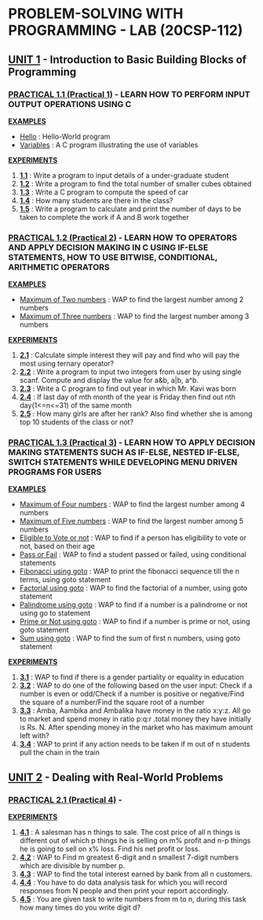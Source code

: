 # PROBLEM-SOLVING WITH PROGRAMMING - LAB (20CSP-112)


## [UNIT 1](https://github.com/aaryarajoju/cu-c/tree/main/UNIT%201) - Introduction to Basic Building Blocks of Programming

### [PRACTICAL 1.1 (Practical 1)](https://github.com/aaryarajoju/cu-c/tree/main/UNIT%201/UNIT%201%20-%20PRACTICAL%201) - LEARN HOW TO PERFORM INPUT OUTPUT OPERATIONS USING C

  **[EXAMPLES](https://github.com/aaryarajoju/cu-c/tree/main/UNIT%201/UNIT%201%20-%20PRACTICAL%201/EXAMPLES)**
  * [Hello](https://github.com/aaryarajoju/cu-c/blob/main/UNIT%201/UNIT%201%20-%20PRACTICAL%201/EXAMPLES/hello.c) : Hello-World program
  * [Variables](https://github.com/aaryarajoju/cu-c/blob/main/UNIT%201/UNIT%201%20-%20PRACTICAL%201/EXAMPLES/variables.c) : A C program illustrating the use of variables

  **[EXPERIMENTS](https://github.com/aaryarajoju/cu-c/tree/main/UNIT%201/UNIT%201%20-%20PRACTICAL%201/EXPERIMENTS)**
  1. [**1.1**](https://github.com/aaryarajoju/cu-c/blob/main/UNIT%201/UNIT%201%20-%20PRACTICAL%201/EXPERIMENTS/practical_1.1.c) : Write a program to input details of a under-graduate student
  2. [**1.2**](https://github.com/aaryarajoju/cu-c/blob/main/UNIT%201/UNIT%201%20-%20PRACTICAL%201/EXPERIMENTS/practical_1.2.c) : Write a program to find the total number of smaller cubes obtained
  3. [**1.3**](https://github.com/aaryarajoju/cu-c/blob/main/UNIT%201/UNIT%201%20-%20PRACTICAL%201/EXPERIMENTS/practical_1.3.c) : Write a C program to compute the speed of car
  4. [**1.4**](https://github.com/aaryarajoju/cu-c/blob/main/UNIT%201/UNIT%201%20-%20PRACTICAL%201/EXPERIMENTS/practical_1.4.c) : How many students are there in the class?
  5. [**1.5**](https://github.com/aaryarajoju/cu-c/blob/main/UNIT%201/UNIT%201%20-%20PRACTICAL%201/EXPERIMENTS/practical_1.5.c) : Write a program to calculate and print the number of days to be taken to complete the work if A and B work together


### [PRACTICAL 1.2 (Practical 2)](https://github.com/aaryarajoju/cu-c/tree/main/UNIT%201/UNIT%201%20-%20PRACTICAL%202) - LEARN HOW TO OPERATORS AND APPLY DECISION MAKING IN C USING IF-ELSE STATEMENTS, HOW TO USE BITWISE, CONDITIONAL, ARITHMETIC OPERATORS

  **[EXAMPLES](https://github.com/aaryarajoju/cu-c/tree/main/UNIT%201/UNIT%201%20-%20PRACTICAL%202/EXAMPLES)**
  * [Maximum of Two numbers](https://github.com/aaryarajoju/cu-c/blob/main/UNIT%201/UNIT%201%20-%20PRACTICAL%202/EXAMPLES/maximumOfTwoNum.c) : WAP to find the largest number among 2 numbers
  * [Maximum of Three numbers](https://github.com/aaryarajoju/cu-c/blob/main/UNIT%201/UNIT%201%20-%20PRACTICAL%202/EXAMPLES/maximumOfThreeNum.c) : WAP to find the largest number among 3 numbers

  **[EXPERIMENTS](https://github.com/aaryarajoju/cu-c/tree/main/UNIT%201/UNIT%201%20-%20PRACTICAL%202/EXPERIMENTS)**
  1. [**2.1**](https://github.com/aaryarajoju/cu-c/blob/main/UNIT%201/UNIT%201%20-%20PRACTICAL%202/EXPERIMENTS/practical_2.1.c) : Calculate simple interest they will pay and find who will pay the most using ternary operator?
  2. [**2.2**](https://github.com/aaryarajoju/cu-c/blob/main/UNIT%201/UNIT%201%20-%20PRACTICAL%202/EXPERIMENTS/practical_2.2.c) : Write a program to input two integers from user by using single scanf. Compute and display the value for a&b, a|b, a^b.
  3. [**2.3**](https://github.com/aaryarajoju/cu-c/blob/main/UNIT%201/UNIT%201%20-%20PRACTICAL%202/EXPERIMENTS/practical_2.3.c) : Write a C program to find out year in which Mr. Kavi was born
  4. [**2.4**](https://github.com/aaryarajoju/cu-c/blob/main/UNIT%201/UNIT%201%20-%20PRACTICAL%202/EXPERIMENTS/practical_2.4.c) : If last day of mth month of the year is Friday then find out nth day(1<=n<=31) of the same month
  5. [**2.5**](https://github.com/aaryarajoju/cu-c/blob/main/UNIT%201/UNIT%201%20-%20PRACTICAL%202/EXPERIMENTS/practical_2.5.c) : How many girls are after her rank? Also find whether she is among top 10 students of the class or not?


### [PRACTICAL 1.3 (Practical 3)](https://github.com/aaryarajoju/cu-c/tree/main/UNIT%201/UNIT%201%20-%20PRACTICAL%203) - LEARN HOW TO APPLY DECISION MAKING STATEMENTS SUCH AS IF-ELSE, NESTED IF-ELSE, SWITCH STATEMENTS WHILE DEVELOPING MENU DRIVEN PROGRAMS FOR USERS

  **[EXAMPLES](https://github.com/aaryarajoju/cu-c/tree/main/UNIT%201/UNIT%201%20-%20PRACTICAL%203/EXAMPLES)**
  * [Maximum of Four numbers](https://github.com/aaryarajoju/cu-c/blob/main/UNIT%201/UNIT%201%20-%20PRACTICAL%203/EXAMPLES/maximumOfFourNum.c) : WAP to find the largest number among 4 numbers
  * [Maximum of Five numbers](https://github.com/aaryarajoju/cu-c/blob/main/UNIT%201/UNIT%201%20-%20PRACTICAL%203/EXAMPLES/maximumOfFiveNum.c) : WAP to find the largest number among 5 numbers
  * [Eligible to Vote or not](https://github.com/aaryarajoju/cu-c/blob/main/UNIT%201/UNIT%201%20-%20PRACTICAL%203/EXAMPLES/eligibleToVoteOrNot.c) : WAP to find if a person has eligibility to vote or not, based on their age
  * [Pass or Fail](https://github.com/aaryarajoju/cu-c/blob/main/UNIT%201/UNIT%201%20-%20PRACTICAL%203/EXAMPLES/gotoPassOrFail.c) : WAP to find a student passed or failed, using conditional statements
  * [Fibonacci using goto](https://github.com/aaryarajoju/cu-c/blob/main/UNIT%201/UNIT%201%20-%20PRACTICAL%203/EXAMPLES/gotoFibonacci.c) : WAP to print the fibonacci sequence till the n terms, using goto statement
  * [Factorial using goto](https://github.com/aaryarajoju/cu-c/blob/main/UNIT%201/UNIT%201%20-%20PRACTICAL%203/EXAMPLES/gotoFactorial.c) : WAP to find the factorial of a number, using goto statement
  * [Palindrome using goto](https://github.com/aaryarajoju/cu-c/blob/main/UNIT%201/UNIT%201%20-%20PRACTICAL%203/EXAMPLES/gotoPalindrome.c) : WAP to find if a number is a palindrome or not using go to statement
  * [Prime or Not using goto](https://github.com/aaryarajoju/cu-c/blob/main/UNIT%201/UNIT%201%20-%20PRACTICAL%203/EXAMPLES/gotoPrimeOrNot.c) : WAP to find if a number is prime or not, using goto statement
  * [Sum using goto](https://github.com/aaryarajoju/cu-c/blob/main/UNIT%201/UNIT%201%20-%20PRACTICAL%203/EXAMPLES/gotoSum.c) : WAP to find the sum of first n numbers, using goto statement

  **[EXPERIMENTS](https://github.com/aaryarajoju/cu-c/tree/main/UNIT%201/UNIT%201%20-%20PRACTICAL%203/EXPERIMENTS)**
  1. [**3.1**](https://github.com/aaryarajoju/cu-c/blob/main/UNIT%201/UNIT%201%20-%20PRACTICAL%203/EXPERIMENTS/practical_3.1.c) : WAP to find if there is a gender partiality or equality in education
  2. [**3.2**](https://github.com/aaryarajoju/cu-c/blob/main/UNIT%201/UNIT%201%20-%20PRACTICAL%203/EXPERIMENTS/practical_3.2.c) : WAP to do one of the following based on the user input: Check if a number is even or odd/Check if a number is positive or negative/Find the square of a number/Find the square root of a number
  3. [**3.3**](https://github.com/aaryarajoju/cu-c/blob/main/UNIT%201/UNIT%201%20-%20PRACTICAL%203/EXPERIMENTS/practical_3.3.c) : Amba, Aambika and Ambalika have money in the ratio x:y:z. All go to market and spend money in ratio p:q:r .total money they have initially is Rs. N. After spending money in the market who has maximum amount left with?
  4. [**3.4**](https://github.com/aaryarajoju/cu-c/blob/main/UNIT%201/UNIT%201%20-%20PRACTICAL%203/EXPERIMENTS/practical_3.4.c) : WAP to print if any action needs to be taken if m out of n students pull the chain in the train


## [UNIT 2](https://github.com/aaryarajoju/cu-c/tree/main/UNIT%202) - Dealing with Real-World Problems

### [PRACTICAL 2.1 (Practical 4)](https://github.com/aaryarajoju/cu-c/tree/main/UNIT%202/UNIT%202%20-%20PRACTICAL%201/) - 

  **[EXPERIMENTS](https://github.com/aaryarajoju/cu-c/tree/main/UNIT%202/UNIT%202%20-%20PRACTICAL%201/EXPERIMENTS)**
  1. [**4.1**](https://github.com/aaryarajoju/cu-c/blob/main/UNIT%202/UNIT%202%20-%20PRACTICAL%201/EXPERIMENTS/practical_4.1.c) : A salesman has n things to sale. The cost price of all n things is different out of which p things he is selling on m% profit and n-p things he is going to sell on x% loss. Find his net profit or loss.
  2. [**4.2**](https://github.com/aaryarajoju/cu-c/blob/main/UNIT%202/UNIT%202%20-%20PRACTICAL%201/EXPERIMENTS/practical_4.2.c) : WAP to Find m greatest 6-digit and n smallest 7-digit numbers which are divisible by number p.
  3. [**4.3**](https://github.com/aaryarajoju/cu-c/blob/main/UNIT%202/UNIT%202%20-%20PRACTICAL%201/EXPERIMENTS/practical_4.3.c) : WAP to find the total interest earned by bank from all n customers.
  4. [**4.4**](https://github.com/aaryarajoju/cu-c/blob/main/UNIT%202/UNIT%202%20-%20PRACTICAL%201/EXPERIMENTS/practical_4.4.c) : You have to do data analysis task for which you will record responses from N people and then print your report accordingly.
  5. [**4.5**](https://github.com/aaryarajoju/cu-c/blob/main/UNIT%202/UNIT%202%20-%20PRACTICAL%201/EXPERIMENTS/practical_4.5.c) : You are given task to write numbers from m to n, during this task how many times do you write digit d?